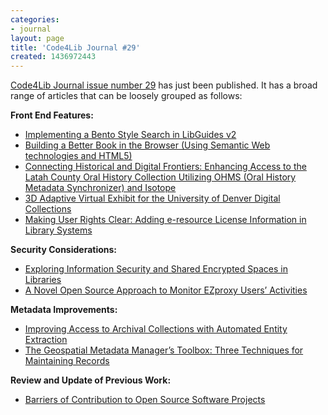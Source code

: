 ```yaml
---
categories:
- journal
layout: page
title: 'Code4Lib Journal #29'
created: 1436972443
---
```

[Code4Lib Journal issue number 29](http://journal.code4lib.org/issues/issues/issue29) has just been published. It has a broad range of articles that can be loosely grouped as follows:

**Front End Features:**

* [Implementing a Bento Style Search in LibGuides v2](http://journal.code4lib.org/articles/10709)
* [Building a Better Book in the Browser (Using Semantic Web technologies and HTML5)](http://journal.code4lib.org/articles/10668)
* [Connecting Historical and Digital Frontiers: Enhancing Access to the Latah County Oral History Collection Utilizing OHMS (Oral History Metadata Synchronizer) and Isotope](http://journal.code4lib.org/articles/10643)
* [3D Adaptive Virtual Exhibit for the University of Denver Digital Collections](http://journal.code4lib.org/articles/10653/)
* [Making User Rights Clear: Adding e-resource License Information in Library Systems](http://journal.code4lib.org/articles/10724/)</a></p>

**Security Considerations:**

* [Exploring Information Security and Shared Encrypted Spaces in Libraries](http://journal.code4lib.org/articles/10685/)
* [A Novel Open Source Approach to Monitor EZproxy Users’ Activities](http://journal.code4lib.org/articles/10589/)

**Metadata Improvements:**

* [Improving Access to Archival Collections with Automated Entity Extraction](http://journal.code4lib.org/articles/10726/)
* [The Geospatial Metadata Manager’s Toolbox: Three Techniques for Maintaining Records](http://journal.code4lib.org/articles/10601)

**Review and Update of Previous Work:**

* [Barriers of Contribution to Open Source Software Projects](http://journal.code4lib.org/articles/10665/)

